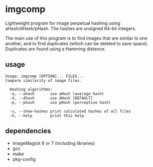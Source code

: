 # imgcomp
Lightweight program for image perpetual hashing using aHash/dHash/pHash.
The hashes are unsigned 64-bit integers.

The main use of this program is to find images that are similar to one another,
and to find duplicates (which can be deleted to save space).
Duplicates are found using a Hamming distance.

## usage
```
Usage: imgcomp [OPTION]... FILES...
Compare similarity of image files.

  Hashing algorithms:
  -a, --ahash		use aHash (average hash)
  -d, --dhash		use dHash [DEFAULT]
  -p, --phash		use pHash (perceptive hash)

  -s, --show-hashes	print calculated hashes of all files
  -h, --help		print this help
```

## dependencies
* ImageMagick 6 or 7 (including libraries)
* gcc
* make
* pkg-config
